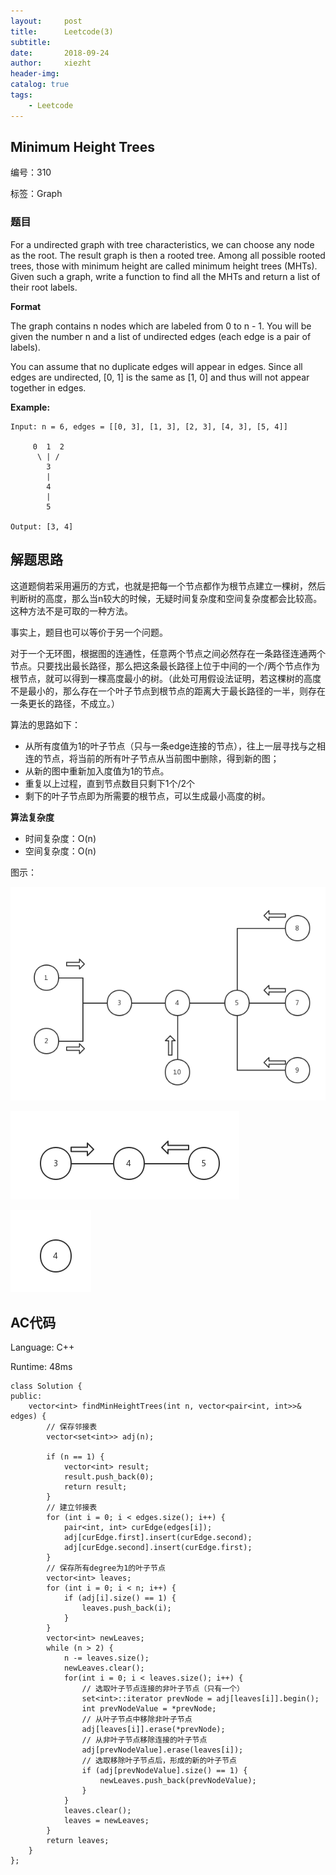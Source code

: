 ```yaml
---
layout:     post
title:      Leetcode(3)
subtitle:   
date:       2018-09-24
author:     xiezht
header-img: 
catalog: true
tags: 
    - Leetcode
---
```


## Minimum Height Trees

编号：310

标签：Graph

### 题目

For a undirected graph with tree characteristics, we can choose any node as the root. The result graph is then a rooted tree. Among all possible rooted trees, those with minimum height are called minimum height trees (MHTs). Given such a graph, write a function to find all the MHTs and return a list of their root labels.

**Format**

The graph contains n nodes which are labeled from 0 to n - 1. You will be given the number n and a list of undirected edges (each edge is a pair of labels).

You can assume that no duplicate edges will appear in edges. Since all edges are undirected, [0, 1] is the same as [1, 0] and thus will not appear together in edges.

**Example:**

```
Input: n = 6, edges = [[0, 3], [1, 3], [2, 3], [4, 3], [5, 4]]

     0  1  2
      \ | /
        3
        |
        4
        |
        5 

Output: [3, 4]
```

## 解题思路

这道题倘若采用遍历的方式，也就是把每一个节点都作为根节点建立一棵树，然后判断树的高度，那么当n较大的时候，无疑时间复杂度和空间复杂度都会比较高。这种方法不是可取的一种方法。

事实上，题目也可以等价于另一个问题。

对于一个无环图，根据图的连通性，任意两个节点之间必然存在一条路径连通两个节点。只要找出最长路径，那么把这条最长路径上位于中间的一个/两个节点作为根节点，就可以得到一棵高度最小的树。（此处可用假设法证明，若这棵树的高度不是最小的，那么存在一个叶子节点到根节点的距离大于最长路径的一半，则存在一条更长的路径，不成立。）

算法的思路如下：

* 从所有度值为1的叶子节点（只与一条edge连接的节点），往上一层寻找与之相连的节点，将当前的所有叶子节点从当前图中删除，得到新的图；
* 从新的图中重新加入度值为1的节点。
* 重复以上过程，直到节点数目只剩下1个/2个
* 剩下的叶子节点即为所需要的根节点，可以生成最小高度的树。

**算法复杂度**

* 时间复杂度：O(n)
* 空间复杂度：O(n)

图示：

![MinimumHeightTrees_1](/img/post-image/LeetCode/MinimumHeightTrees_1.png)

![MinimumHeightTrees_2](/img/post-image/LeetCode/MinimumHeightTrees_2.png)

![MinimumHeightTrees_3](/img/post-image/LeetCode/MinimumHeightTrees_3.png)


## AC代码

Language: C++

Runtime: 48ms

```
class Solution {
public:
    vector<int> findMinHeightTrees(int n, vector<pair<int, int>>& edges) {
        // 保存邻接表
        vector<set<int>> adj(n);

        if (n == 1) {
            vector<int> result;
            result.push_back(0);
            return result;
        }
        // 建立邻接表
        for (int i = 0; i < edges.size(); i++) {
            pair<int, int> curEdge(edges[i]);
            adj[curEdge.first].insert(curEdge.second);
            adj[curEdge.second].insert(curEdge.first);
        }
        // 保存所有degree为1的叶子节点
        vector<int> leaves;
        for (int i = 0; i < n; i++) {
            if (adj[i].size() == 1) {
                leaves.push_back(i);
            }
        }
        vector<int> newLeaves;
        while (n > 2) {
            n -= leaves.size();
            newLeaves.clear();
            for(int i = 0; i < leaves.size(); i++) {
                // 选取叶子节点连接的非叶子节点（只有一个）
                set<int>::iterator prevNode = adj[leaves[i]].begin();
                int prevNodeValue = *prevNode;
                // 从叶子节点中移除非叶子节点
                adj[leaves[i]].erase(*prevNode);
                // 从非叶子节点移除连接的叶子节点
                adj[prevNodeValue].erase(leaves[i]);
                // 选取移除叶子节点后，形成的新的叶子节点
                if (adj[prevNodeValue].size() == 1) {
                    newLeaves.push_back(prevNodeValue);
                }
            }
            leaves.clear();
            leaves = newLeaves;
        }
        return leaves;
    }
};
```


